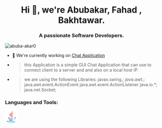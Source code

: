 <h1 align="center">Hi 👋, we're Abubakar, Fahad , Bakhtawar.</h1>
<h3 align="center">A passionate Software Developers.</h3>

<p align="left"> <img src="https://komarev.com/ghpvc/?username=abuba-akar0&label=Profile%20views&color=0e75b6&style=flat" alt="abuba-akar0" /> </p>

- 🔭 We're currently working on [Chat Application](https://github.com/abuba-akar0/ChatApplication)
- >  this Application is a simple GUI Chat Application that can use to connect client to a server and and also on a local host IP.
- >  we are using the following Libraries:
     > javax.swing.*;
     > java.awt.*;
     > java.awt.event.ActionEvent
     > java.awt.event.ActionListener
     > java.io.*;
     > java.net.Socket;


<p align="left">
</p>

<h3 align="left">Languages and Tools:</h3>
<p align="left"> <a href="https://www.java.com" target="_blank" rel="noreferrer"> <img src="https://raw.githubusercontent.com/devicons/devicon/master/icons/java/java-original.svg" alt="java" width="40" height="40"/> </a> </p>
